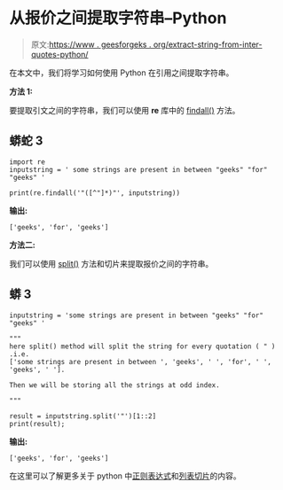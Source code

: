 # 从报价之间提取字符串–Python

> 原文:[https://www . geesforgeks . org/extract-string-from-inter-quotes-python/](https://www.geeksforgeeks.org/extract-string-from-between-quotations-python/)

在本文中，我们将学习如何使用 Python 在引用之间提取字符串。

**方法 1:**

要提取引文之间的字符串，我们可以使用 **re** 库中的 [findall()](https://www.geeksforgeeks.org/python-regex-re-search-vs-re-findall/) 方法。

## 蟒蛇 3

```
import re
inputstring = ' some strings are present in between "geeks" "for" "geeks" '

print(re.findall('"([^"]*)"', inputstring))
```

**输出:**

```
['geeks', 'for', 'geeks']
```

**方法二:**

我们可以使用 [split()](https://www.geeksforgeeks.org/python-string-split/) 方法和切片来提取报价之间的字符串。

## 蟒 3

```
inputstring = 'some strings are present in between "geeks" "for" "geeks" '

"""
here split() method will split the string for every quotation ( " ) .i.e.
['some strings are present in between ', 'geeks', ' ', 'for', ' ', 'geeks', ' ']. 

Then we will be storing all the strings at odd index.

"""

result = inputstring.split('"')[1::2]
print(result);
```

**输出:**

```
['geeks', 'for', 'geeks']
```

在这里可以了解更多关于 python 中[正则表达式](https://www.geeksforgeeks.org/regular-expression-python-examples-set-1/)和[列表切片](https://www.geeksforgeeks.org/python-list-slicing/)的内容。